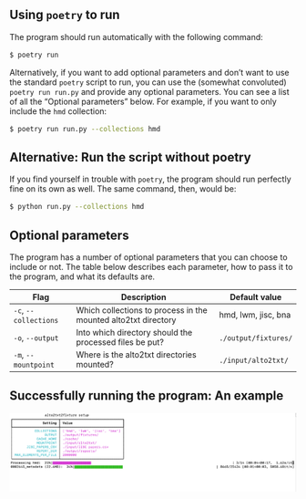 ## Using `poetry` to run

The program should run automatically with the following command:

```sh
$ poetry run
```

Alternatively, if you want to add optional parameters and don’t want to use the standard `poetry` script to run, you can use the (somewhat convoluted) `poetry run run.py` and provide any optional parameters. You can see a list of all the “Optional parameters” below. For example, if you want to only include the `hmd` collection:

```sh
$ poetry run run.py --collections hmd
```

## Alternative: Run the script without poetry

If you find yourself in trouble with `poetry`, the program should run perfectly fine on its own as well. The same command, then, would be:

```sh
$ python run.py --collections hmd
```

## Optional parameters

The program has a number of optional parameters that you can choose to include or not. The table below describes each parameter, how to pass it to the program, and what its defaults are.

| Flag                  | Description                                                    | Default value        |
| --------------------- | -------------------------------------------------------------- | -------------------- |
| `-c`, `--collections` | Which collections to process in the mounted alto2txt directory | hmd, lwm, jisc, bna  |
| `-o`, `--output`      | Into which directory should the processed files be put?        | `./output/fixtures/` |
| `-m`, `--mountpoint`  | Where is the alto2txt directories mounted?                     | `./input/alto2txt/`  |

## Successfully running the program: An example

![img/successfully-running.png](img/successfully-running.png)
